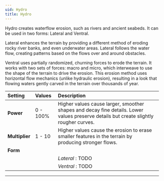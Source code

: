 ```yaml
---
uid: Hydro
title: Hydro
---
```


Hydro creates waterflow erosion, such as rivers and ancient seabeds. It can be used in two forms: Lateral and Ventral.

Lateral enhances the terrain by providing a different method of eroding rocky river banks, and even underwater areas. Lateral follows the water flow, creating patterns based on the flows over and around obstacles. 

Ventral uses partially randomized, churning forces to erode the terrain. It works with two sets of forces: macro and micro, which interweave to use the shape of the terrain to drive the erosion. This erosion method uses horizontal flow mechanics (unlike hydraulic erosion), resulting in a look that flowing waters gently carved in the terrain over thousands of year.

 
| Setting        | Values   | Description                                                                                                                           |
| :------------- | :------- | :------------------------------------------------------------------------------------------------------------------------------------ |
| **Power**      | 0 - 100% | Higher values cause larger, smoother shapes and decay fine details. Lower values preserve details but create slightly rougher curves. |
| **Multiplier** | 1 - 10   | Higher values cause the erosion to erase smaller features in the terrain by producing stronger flows.                                 |
| **Form**       |          |
|                |          | *Lateral* : TODO                                                                                                                      |
|                |          | *Ventral* : TODO                                                                                                                      |




***

<!--examples-->